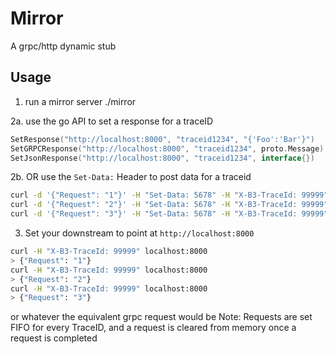 # Mirror
A grpc/http dynamic stub

## Usage

1. run a mirror server
./mirror
   
2a. use the go API to set a response for a traceID
```go
SetResponse("http://localhost:8000", "traceid1234", "{'Foo':'Bar'}")
SetGRPCResponse("http://localhost:8000", "traceid1234", proto.Message)
SetJsonResponse("http://localhost:8000", "traceid1234", interface{})

```
2b. OR use the `Set-Data:` Header to post data for a traceid
```bash
curl -d '{"Request": "1"}' -H "Set-Data: 5678" -H "X-B3-TraceId: 99999" localhost:8000 -X POST
curl -d '{"Request": "2"}' -H "Set-Data: 5678" -H "X-B3-TraceId: 99999" localhost:8000 -X POST
curl -d '{"Request": "3"}' -H "Set-Data: 5678" -H "X-B3-TraceId: 99999" localhost:8000 -X POST
```

3. Set your downstream to point at `http://localhost:8000`

```bash
curl -H "X-B3-TraceId: 99999" localhost:8000
> {"Request": "1"}
curl -H "X-B3-TraceId: 99999" localhost:8000
> {"Request": "2"}
curl -H "X-B3-TraceId: 99999" localhost:8000
> {"Request": "3"}
```

or whatever the equivalent grpc request would be
Note: Requests are set FIFO for every TraceID, and a request is cleared from memory once a request is completed

